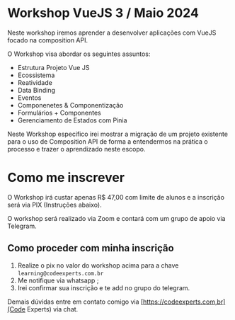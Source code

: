 # Workshop VueJS 3 / Maio 2024

Neste workshop iremos aprender a desenvolver aplicações com VueJS focado na composition API.

O Workshop visa abordar os seguintes assuntos:

- Estrutura Projeto Vue JS
- Ecossistema
- Reatividade
- Data Binding
- Eventos
- Componenetes & Componentização
- Formulários + Componentes
- Gerenciamento de Estados com Pinia

Neste Workshop especifico irei mostrar a migração de um projeto existente para o uso de Composition API de forma a entendermos na prática o processo
e trazer o aprendizado neste escopo.

# Como me inscrever

O Workshop irá custar apenas R$ 47,00 com limite de alunos e a inscrição será via PIX (Instruções abaixo).

O workshop será realizado via Zoom e contará com um grupo de apoio via Telegram.

## Como proceder com minha inscrição

1. Realize o pix no valor do workshop acima para a chave `learning@codeexperts.com.br`
2. Me notifique via whatsapp [](aqui);
3. Irei confirmar sua inscrição e te add no grupo do telegram.

Demais dúvidas entre em contato comigo via [https://codeexperts.com,br](Code Experts) via chat.
